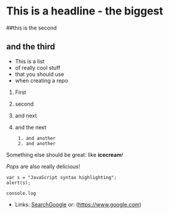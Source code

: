 # This is a headline - the biggest

##this is the second

## and the third

* This is a list
* of really cool stuff
* that you should use
* when creating a repo

1. First
2. second
3. and next
4. and the next

        1. and another
        2. and another

Something else should be great: like **icecream**!

_Pops_ are also really delicious!

```
var s = "JavaScript syntax highlighting";
alert(s);

```
`console.log`

* Links: [SearchGoogle](https://www.google.com)
        or: (https://www.google.com)
